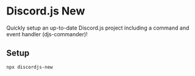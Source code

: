 # Discord.js New

Quickly setup an up-to-date Discord.js project including a command and event handler (djs-commander)!

## Setup

```
npx discordjs-new
```
